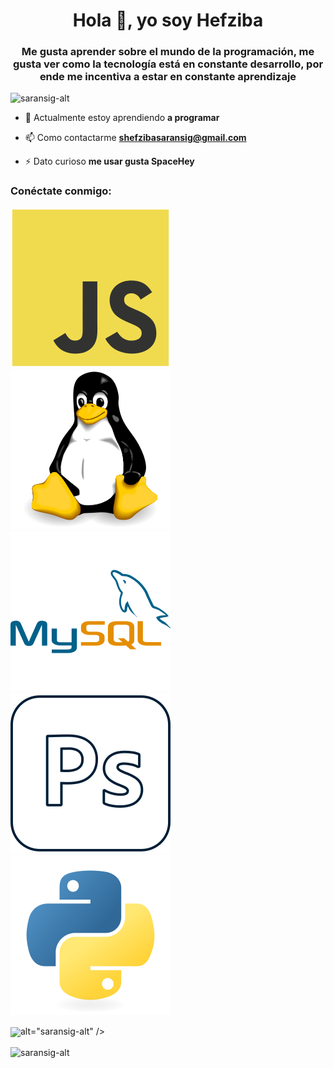 <h1 align="center">Hola 👋, yo soy Hefziba</h1>
<h3 align="center">Me gusta aprender sobre el mundo de la programación, me gusta ver como la tecnología está en constante desarrollo, por ende me incentiva a estar en constante aprendizaje</h3>

<p align="left"> <img src="https://komarev.com/ghpvc/?username=saransig-alt&label=Profile%20views&color=0e75b6&style=flat" alt="saransig-alt" /> </p>

- 🌱 Actualmente estoy aprendiendo **a programar**

- 📫 Como contactarme **shefzibasaransig@gmail.com**

- ⚡ Dato curioso **me usar gusta SpaceHey**

<h3 align="left">Conéctate conmigo:</h3>
<p align="left">
<a href="https://instagram.com/hooonlj" Idiomas
y herramientas : <img src="https://raw.githubusercontent.com/devicons/devicon/master/icons/java/java-original.svg" alt="java" ancho="40" alto="40"/> </a> <a href="https://developer.mozilla.org/en-US/docs/Web/JavaScript" target="_blank" rel="noreferrer"> <img src="https://raw.githubusercontent.com/devicons/devicon/master/icons/javascript/javascript-original.svg" alt="javascript" ancho="40" alto="40"/> </a> <a href="https://www.linux.org/" target="_blank" rel="noreferrer"> <img src="https://raw.githubusercontent.com/devicons/devicon/master/icons/linux/linux-original.svg" alt="linux" ancho="40" alto="40"/> </a> <a href="https://www.mysql.com/" objetivo="_blank" rel="noreferrer"> <img src="https://raw.githubusercontent.com/devicons/devicon/master/icons/mysql/mysql-original-wordmark.svg" alt="mysql" ancho="40" alto="40"/> </a> <a href="https://www.photoshop.com/es" target="_blank" rel="noreferrer"> <img src="https://raw.githubusercontent.com/devicons/devicon/master/icons/photoshop/photoshop-line.svg" alt="photoshop" ancho="40" alto="40"/> </a> <a href="https://www.python.org" target="_blank" rel="noreferrer"> <img src="https://raw.githubusercontent.com/devicons/devicon/master/icons/python/python-original.svg" alt="python" ancho="40" alto="40"/> </a> </p>




<p><img align="center" src="https://github-readme-stats.vercel.app/api/top-langs?username=saransig-alt&show_icons=true&locale=es&layout=compact"

alt="saransig-alt" /></p> <p><img align="center" src="https://github-readme-streak-stats.herokuapp.com/?user=saransig-alt&" alt="saransig-alt" /></p>

